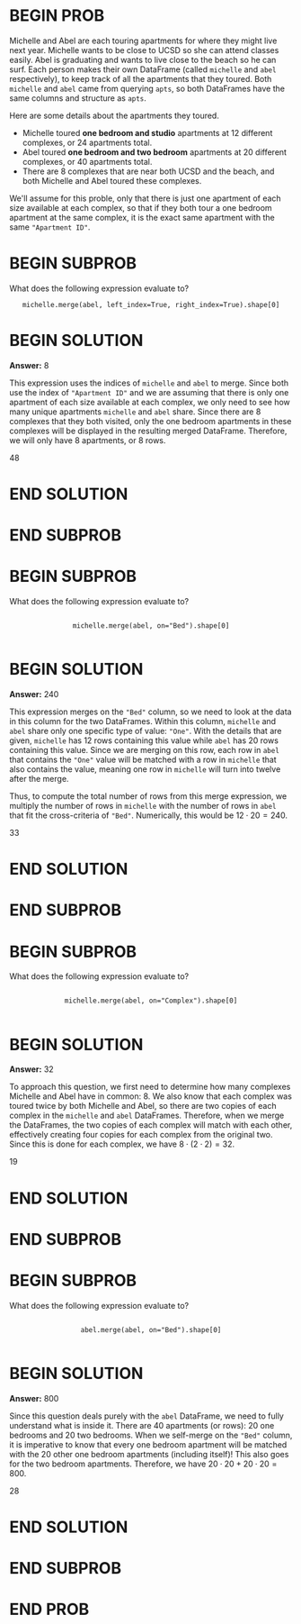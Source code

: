 # BEGIN PROB

Michelle and Abel are each touring apartments for where they might live next year. Michelle wants to be close to UCSD so she can attend classes easily. Abel is graduating and wants to live close to the beach so he can surf. Each person makes their own DataFrame (called `michelle` and `abel` respectively), to keep track of all the apartments that they toured. Both `michelle` and `abel` came from querying `apts`, so both DataFrames have the same columns and structure as `apts`.

Here are some details about the apartments they toured.

- Michelle toured **one bedroom and studio** apartments at 12 different complexes, or 24 apartments total.
- Abel toured **one bedroom and two bedroom** apartments at 20 different complexes, or 40 apartments total.
- There are 8 complexes that are near both UCSD and the beach, and both Michelle and Abel toured these complexes.

We'll assume for this proble, only that there is just one apartment of each size available at each complex, so that if they both tour a one bedroom apartment at the same complex, it is the exact same apartment with the same `"Apartment ID"`. 

# BEGIN SUBPROB

What does the following expression evaluate to?

<div style="text-align: center;">
  <pre><code class="python">michelle.merge(abel,&nbsp;left_index=True,&nbsp;right_index=True).shape[0]</code></pre>
</div>

# BEGIN SOLUTION

**Answer:** $8$

This expression uses the indices of `michelle` and `abel` to merge. Since both use the index of `"Apartment ID"` and we are assuming that there is only one apartment of each size available at each complex, we only need to see how many unique apartments `michelle` and `abel` share. Since there are 8 complexes that they both visited, only the one bedroom apartments in these complexes will be displayed in the resulting merged DataFrame. Therefore, we will only have 8 apartments, or 8 rows. 

<average>48</average>

# END SOLUTION

# END SUBPROB

# BEGIN SUBPROB

What does the following expression evaluate to?

<div style="text-align: center;">
  <pre><code class="python">
michelle.merge(abel,&nbsp;on="Bed").shape[0]
  </code></pre>
</div>

# BEGIN SOLUTION

**Answer:** $240$

This expression merges on the `"Bed"` column, so we need to look at the data in this column for the two DataFrames. Within this column, `michelle` and `abel` share only one specific type of value: `"One"`. With the details that are given, `michelle` has 12 rows containing this value while `abel` has 20 rows containing this value. Since we are merging on this row, each row in `abel` that contains the `"One"` value will be matched with a row in `michelle` that also contains the value, meaning one row in `michelle` will turn into twelve after the merge.

Thus, to compute the total number of rows from this merge expression, we multiply the number of rows in `michelle` with the number of rows in `abel` that fit the cross-criteria of `"Bed"`. Numerically, this would be $12 \cdot 20 = 240$.

<average>33</average>

# END SOLUTION

# END SUBPROB

# BEGIN SUBPROB

What does the following expression evaluate to?

<div style="text-align: center;">
  <pre><code class="python">
michelle.merge(abel,&nbsp;on="Complex").shape[0]
  </code></pre>
</div>

# BEGIN SOLUTION

**Answer:** $32$

To approach this question, we first need to determine how many complexes Michelle and Abel have in common: 8. We also know that each complex was toured twice by both Michelle and Abel, so there are two copies of each complex in the `michelle` and `abel` DataFrames. Therefore, when we merge the DataFrames, the two copies of each complex will match with each other, effectively creating four copies for each complex from the original two. Since this is done for each complex, we have $8 \cdot (2 \cdot 2) = 32$.

<average>19</average>

# END SOLUTION

# END SUBPROB

# BEGIN SUBPROB

What does the following expression evaluate to?

<div style="text-align: center;">
  <pre><code class="python">
abel.merge(abel,&nbsp;on="Bed").shape[0]
  </code></pre>
</div>

# BEGIN SOLUTION

**Answer:** $800$

Since this question deals purely with the `abel` DataFrame, we need to fully understand what is inside it. There are 40 apartments (or rows): 20 one bedrooms and 20 two bedrooms. When we self-merge on the `"Bed"` column, it is imperative to know that every one bedroom apartment will be matched with the 20 other     one bedroom apartments (including itself)! This also goes for the two bedroom apartments. Therefore, we have $20 \cdot 20 + 20 \cdot 20 = 800$.

<average>28</average>

# END SOLUTION

# END SUBPROB

# END PROB